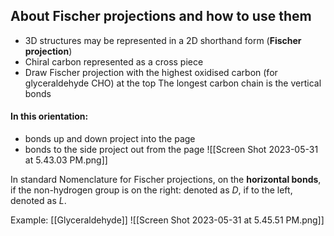 ## About Fischer projections and how to use them
- 3D structures may be represented in a 2D shorthand form (**Fischer projection**) 
- Chiral carbon represented as a cross piece 
- Draw Fischer projection with the highest oxidised carbon (for glyceraldehyde CHO) at the top The longest carbon chain is the vertical bonds

#### In this orientation: 
- bonds up and down project into the page 
- bonds to the side project out from the page
![[Screen Shot 2023-05-31 at 5.43.03 PM.png]]

In standard Nomenclature for Fischer projections, on the **horizontal bonds**, if the non-hydrogen group is on the right: denoted as *D*, if to the left, denoted as *L*.

Example: [[Glyceraldehyde]]
![[Screen Shot 2023-05-31 at 5.45.51 PM.png]]


